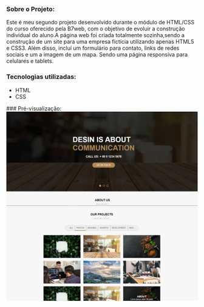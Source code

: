 ### Sobre o Projeto:
Este é meu segundo projeto desenvolvido durante o módulo de HTML/CSS do curso oferecido pela B7web, com o objetivo de evoluir a construção individual do aluno.A página web foi criada totalmente sozinha,sendo a construção de um site para uma empresa fictícia utilizando apenas HTML5 e CSS3. Além disso, incluí um formulário para contato, links de redes sociais e um a imagem de um mapa. Sendo uma página responsiva para celulares e tablets.

### Tecnologias utilizadas:
<div>
    <ul>
        <li>HTML</li>
        <li>CSS</li>
    </ul>
</div>
### Pré-visualização:
 <img src="midia.readme/seundo-1.png" alt="">
  <img src="midia.readme/Segundo-2.png" alt="">
